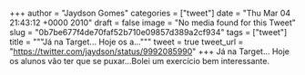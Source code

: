 
+++
author = "Jaydson Gomes"
categories = ["tweet"]
date = "Thu Mar 04 21:43:12 +0000 2010"
draft = false
image = "No media found for this Tweet"
slug = "0b7be677f4de70faf52b710e09857d389a2cf934"
tags = ["tweet"]
title = """Já na Target... Hoje os a..."""
tweet = true
tweet_url = "https://twitter.com/jaydson/status/9992085990"
+++
Já na Target... Hoje os alunos vão ter que se puxar...Bolei um exercício bem interessante.
